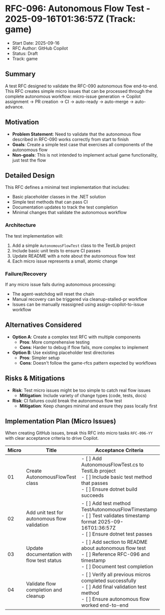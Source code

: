 # RFC-096: Autonomous Flow Test - 2025-09-16T01:36:57Z (Track: game)

- Start Date: 2025-09-16
- RFC Author: GitHub Copilot
- Status: Draft
- Track: game

## Summary

A test RFC designed to validate the RFC-090 autonomous flow end-to-end. This RFC creates simple micro issues that can be processed through the complete autonomous workflow: micro-issue generation → Copilot assignment → PR creation → CI → auto-ready → auto-merge → auto-advance.

## Motivation

- **Problem Statement**: Need to validate that the autonomous flow described in RFC-090 works correctly from start to finish
- **Goals**: Create a simple test case that exercises all components of the autonomous flow
- **Non-goals**: This is not intended to implement actual game functionality, just test the flow

## Detailed Design

This RFC defines a minimal test implementation that includes:
- Basic placeholder classes in the .NET solution
- Simple test methods that can pass CI
- Documentation updates to track the test completion
- Minimal changes that validate the autonomous workflow

### Architecture

The test implementation will:
1. Add a simple `AutonomousFlowTest` class to the TestLib project
2. Include basic unit tests to ensure CI passes
3. Update README with a note about the autonomous flow test
4. Each micro issue represents a small, atomic change

### Failure/Recovery

If any micro issue fails during autonomous processing:
- The agent-watchdog will reset the chain
- Manual recovery can be triggered via cleanup-stalled-pr workflow
- Issues can be manually reassigned using assign-copilot-to-issue workflow

## Alternatives Considered

- **Option A**: Create a complex test RFC with multiple components
  - **Pros**: More comprehensive testing
  - **Cons**: Harder to debug if flow fails, more complex to implement
- **Option B**: Use existing placeholder test directories
  - **Pros**: Simpler setup
  - **Cons**: Doesn't follow the game-rfcs pattern expected by workflows

## Risks & Mitigations

- **Risk**: Test micro issues might be too simple to catch real flow issues
  - **Mitigation**: Include variety of change types (code, tests, docs)
- **Risk**: CI failures could break the autonomous flow test
  - **Mitigation**: Keep changes minimal and ensure they pass locally first

## Implementation Plan (Micro Issues)

When creating GitHub issues, break this RFC into micro tasks `RFC-096-YY` with clear acceptance criteria to drive Copilot.

| Micro | Title | Acceptance Criteria |
|-------|-------|---------------------|
| 01    | Create AutonomousFlowTest class | - [ ] Add AutonomousFlowTest.cs to TestLib project<br/>- [ ] Include basic test method that passes<br/>- [ ] Ensure dotnet build succeeds |
| 02    | Add unit test for autonomous flow validation | - [ ] Add test method TestAutonomousFlowTimestamp<br/>- [ ] Test validates timestamp format 2025-09-16T01:36:57Z<br/>- [ ] Ensure dotnet test passes |
| 03    | Update documentation with flow test status | - [ ] Add section to README about autonomous flow test<br/>- [ ] Reference RFC-096 and timestamp<br/>- [ ] Document test completion |
| 04    | Validate flow completion and cleanup | - [ ] Verify all previous micros completed successfully<br/>- [ ] Add final validation test method<br/>- [ ] Ensure autonomous flow worked end-to-end |